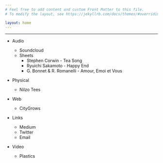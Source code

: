 ```yaml
---
# Feel free to add content and custom Front Matter to this file.
# To modify the layout, see https://jekyllrb.com/docs/themes/#overriding-theme-defaults

layout: home
---
```

---
- Audio
  - Soundcloud
  - Sheets
      - Stephen Corwin - Tea Song
      - Ryuichi Sakamoto - Happy End
      - G. Bonnet & R. Romanelli - Amour, Emoi et Vous 

- Physical
  - Nilzo Tees 

- Web
  - CityGrows 

- Links
  - Medium
  - Twitter
  - Email

- Video
  - Plastics 

